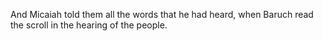 And Micaiah told them all the words that he had heard, when Baruch read the scroll in the hearing of the people.
